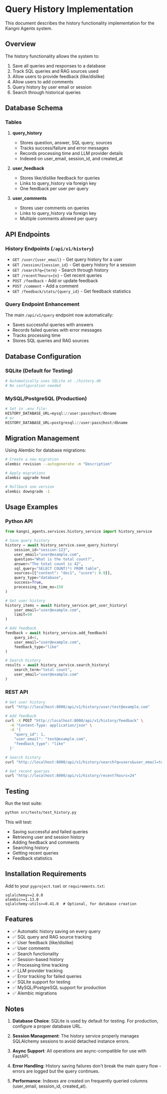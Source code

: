 # Query History Implementation

This document describes the history functionality implementation for the Kangni Agents system.

## Overview

The history functionality allows the system to:
1. Save all queries and responses to a database
2. Track SQL queries and RAG sources used
3. Allow users to provide feedback (like/dislike)
4. Allow users to add comments
5. Query history by user email or session
6. Search through historical queries

## Database Schema

### Tables

1. **query_history**
   - Stores question, answer, SQL query, sources
   - Tracks success/failure and error messages
   - Records processing time and LLM provider details
   - Indexed on user_email, session_id, and created_at

2. **user_feedback**
   - Stores like/dislike feedback for queries
   - Links to query_history via foreign key
   - One feedback per user per query

3. **user_comments**
   - Stores user comments on queries
   - Links to query_history via foreign key
   - Multiple comments allowed per query

## API Endpoints

### History Endpoints (`/api/v1/history`)

- `GET /user/{user_email}` - Get query history for a user
- `GET /session/{session_id}` - Get query history for a session
- `GET /search?q={term}` - Search through history
- `GET /recent?hours={n}` - Get recent queries
- `POST /feedback` - Add or update feedback
- `POST /comment` - Add a comment
- `GET /feedback/stats/{query_id}` - Get feedback statistics

### Query Endpoint Enhancement

The main `/api/v1/query` endpoint now automatically:
- Saves successful queries with answers
- Records failed queries with error messages
- Tracks processing time
- Stores SQL queries and RAG sources

## Database Configuration

### SQLite (Default for Testing)
```python
# Automatically uses SQLite at ./history.db
# No configuration needed
```

### MySQL/PostgreSQL (Production)
```python
# Set in .env file:
HISTORY_DATABASE_URL=mysql://user:pass@host/dbname
# or
HISTORY_DATABASE_URL=postgresql://user:pass@host/dbname
```

## Migration Management

Using Alembic for database migrations:

```bash
# Create a new migration
alembic revision --autogenerate -m "Description"

# Apply migrations
alembic upgrade head

# Rollback one version
alembic downgrade -1
```

## Usage Examples

### Python API

```python
from kangni_agents.services.history_service import history_service

# Save query history
history = await history_service.save_query_history(
    session_id="session-123",
    user_email="user@example.com",
    question="What is the total count?",
    answer="The total count is 42",
    sql_query="SELECT COUNT(*) FROM table",
    sources=[{"content": "doc1", "score": 0.9}],
    query_type="database",
    success=True,
    processing_time_ms=150
)

# Get user history
history_items = await history_service.get_user_history(
    user_email="user@example.com",
    limit=50
)

# Add feedback
feedback = await history_service.add_feedback(
    query_id=1,
    user_email="user@example.com",
    feedback_type="like"
)

# Search history
results = await history_service.search_history(
    search_term="total count",
    user_email="user@example.com"
)
```

### REST API

```bash
# Get user history
curl "http://localhost:8000/api/v1/history/user/test@example.com"

# Add feedback
curl -X POST "http://localhost:8000/api/v1/history/feedback" \
  -H "Content-Type: application/json" \
  -d '{
    "query_id": 1,
    "user_email": "test@example.com",
    "feedback_type": "like"
  }'

# Search history
curl "http://localhost:8000/api/v1/history/search?q=users&user_email=test@example.com"

# Get recent queries
curl "http://localhost:8000/api/v1/history/recent?hours=24"
```

## Testing

Run the test suite:
```bash
python src/tests/test_history.py
```

This will test:
- Saving successful and failed queries
- Retrieving user and session history
- Adding feedback and comments
- Searching history
- Getting recent queries
- Feedback statistics

## Installation Requirements

Add to your `pyproject.toml` or `requirements.txt`:
```
sqlalchemy>=2.0.0
alembic>=1.13.0
sqlalchemy-utils>=0.41.0  # Optional, for database creation
```

## Features

- ✅ Automatic history saving on every query
- ✅ SQL query and RAG source tracking
- ✅ User feedback (like/dislike)
- ✅ User comments
- ✅ Search functionality
- ✅ Session-based history
- ✅ Processing time tracking
- ✅ LLM provider tracking
- ✅ Error tracking for failed queries
- ✅ SQLite support for testing
- ✅ MySQL/PostgreSQL support for production
- ✅ Alembic migrations

## Notes

1. **Database Choice**: SQLite is used by default for testing. For production, configure a proper database URL.

2. **Session Management**: The history service properly manages SQLAlchemy sessions to avoid detached instance errors.

3. **Async Support**: All operations are async-compatible for use with FastAPI.

4. **Error Handling**: History saving failures don't break the main query flow - errors are logged but the query continues.

5. **Performance**: Indexes are created on frequently queried columns (user_email, session_id, created_at).